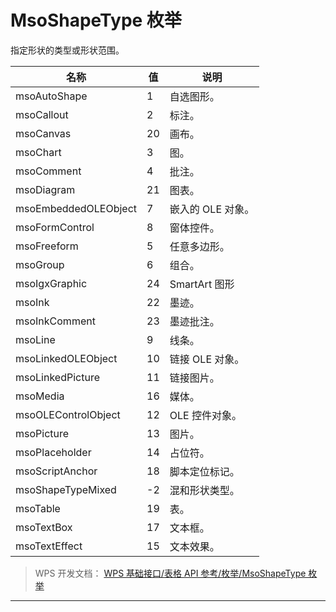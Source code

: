 # MsoShapeType 枚举

指定形状的类型或形状范围。

| 名称                 | 值  | 说明              |
|----------------------|-----|-------------------|
| msoAutoShape         | 1   | 自选图形。        |
| msoCallout           | 2   | 标注。            |
| msoCanvas            | 20  | 画布。            |
| msoChart             | 3   | 图。              |
| msoComment           | 4   | 批注。            |
| msoDiagram           | 21  | 图表。            |
| msoEmbeddedOLEObject | 7   | 嵌入的 OLE 对象。 |
| msoFormControl       | 8   | 窗体控件。        |
| msoFreeform          | 5   | 任意多边形。      |
| msoGroup             | 6   | 组合。            |
| msoIgxGraphic        | 24  | SmartArt 图形     |
| msoInk               | 22  | 墨迹。            |
| msoInkComment        | 23  | 墨迹批注。        |
| msoLine              | 9   | 线条。            |
| msoLinkedOLEObject   | 10  | 链接 OLE 对象。   |
| msoLinkedPicture     | 11  | 链接图片。        |
| msoMedia             | 16  | 媒体。            |
| msoOLEControlObject  | 12  | OLE 控件对象。    |
| msoPicture           | 13  | 图片。            |
| msoPlaceholder       | 14  | 占位符。          |
| msoScriptAnchor      | 18  | 脚本定位标记。    |
| msoShapeTypeMixed    | -2  | 混和形状类型。    |
| msoTable             | 19  | 表。              |
| msoTextBox           | 17  | 文本框。          |
| msoTextEffect        | 15  | 文本效果。        |

> WPS 开发文档： [WPS 基础接口/表格 API 参考/枚举/MsoShapeType 枚举](https://qn.cache.wpscdn.cn/encs/doc/office_v19/topics/WPS%20%E5%9F%BA%E7%A1%80%E6%8E%A5%E5%8F%A3/%E8%A1%A8%E6%A0%BC%20API%20%E5%8F%82%E8%80%83/%E6%9E%9A%E4%B8%BE/MsoShapeType%20%E6%9E%9A%E4%B8%BE.html)

------------------------------------------------------------------------

